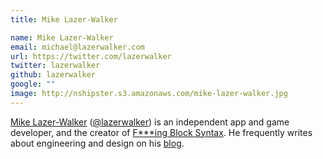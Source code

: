 ```yaml
---
title: Mike Lazer-Walker

name: Mike Lazer-Walker
email: michael@lazerwalker.com
url: https://twitter.com/lazerwalker
twitter: lazerwalker
github: lazerwalker
google: ""
image: http://nshipster.s3.amazonaws.com/mike-lazer-walker.jpg
---
```


[Mike Lazer-Walker](http://lazerwalker.com) ([@lazerwalker](https://twitter.com/lazerwalker)) is an independent app and game developer, and the creator of [F***ing Block Syntax](http://goshdarnblocksyntax.com). He frequently writes about engineering and design on his [blog](http://blog.lazerwalker.com).
